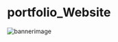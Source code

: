 # portfolio_Website

![bannerimage](https://github.com/KonakandlaMeghana/portfolio_Website/assets/109908001/ba7bed16-23a0-413c-ac5a-34726140c878)
